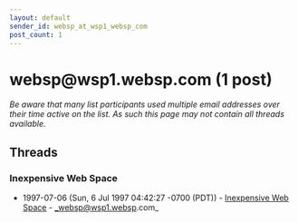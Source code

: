 ```yaml
---
layout: default
sender_id: websp_at_wsp1_websp_com
post_count: 1
---
```


# websp<span>@</span>wsp1.websp.com (1 post)

_Be aware that many list participants used multiple email addresses over their time active on the list. As such this page may not contain all threads available._

## Threads

### Inexpensive Web Space
+ 1997-07-06 (Sun, 6 Jul 1997 04:42:27 -0700 (PDT)) - [Inexpensive Web Space](/archive/1997/07/d83e6dd61982b14ffa38898d854f4d6a943c8d62af34ce8a0544c876e6d05baa) - _websp@wsp1.websp.com_

